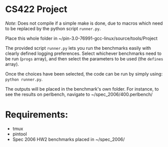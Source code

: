 # CS422 Project

*Note*: Does not compile if a simple make is done, due to macros
which need to be replaced by the python script `runner.py`.

Place this whole folder in ~/pin-3.0-76991-gcc-linux/source/tools/Project

The provided script `runner.py` lets you run the benchmarks easily with clearly
defined logging preferences. Select whichever benchmarks need to be run (`progs` array),
and then select the parameters to be used (the `defines` array).

Once the choices have been selected, the code can be run by simply using:
`python runner.py`.

The outputs will be placed in the benchmark's own folder. For instance, to see
the results on perlbench, navigate to ~/spec_2006/400.perlbench/

# Requirements:
* tmux
* pintool
* Spec 2006 HW2 benchmarks placed in ~/spec_2006/
